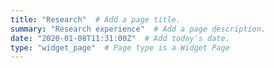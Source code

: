 ```yaml
---
title: "Research"  # Add a page title.
summary: "Research experience"  # Add a page description.
date: "2020-01-08T11:31:00Z"  # Add today's date.
type: "widget_page"  # Page type is a Widget Page
---
```


